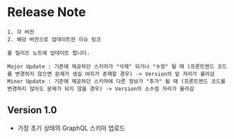 # Release Note

```
1. 각 버전
2. 해당 버전으로 업데이트한 이슈 링크

를 릴리즈 노트에 업데이트 합니다.

Major Update : 기존에 제공하던 스키마가 "삭제" 되거나 "수정" 될 때 (프론트엔드 코드를 변경하지 않으면 문제가 생길 여지가 존재할 경우) -> Version의 앞 자리가 올라감
Minor Update : 기존에 제공하던 스키마에 다른 정보가 "추가" 될 때 (프론트엔드 코드를 변경하지 않아도 문제가 되지 않을 경우) -> Version의 소수점 자리가 올라감
```

## Version 1.0

- 가장 초기 상태의 GraphQL 스키마 업로드
